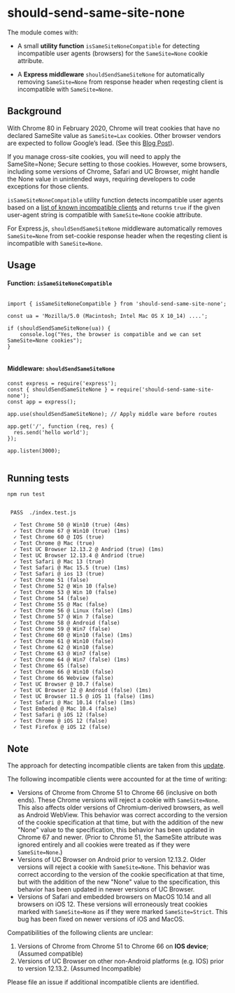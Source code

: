 # should-send-same-site-none

The module comes with:

- A small **utility function** `isSameSiteNoneCompatible` for detecting incompatible user agents (browsers) for the `SameSite=None` cookie attribute.

- A **Express middleware** `shouldSendSameSiteNone` for automatically removing `SameSite=None` from response header when reqesting client is incompatible with `SameSite=None`.

## Background

With Chrome 80 in February 2020, Chrome will treat cookies that have no declared SameSite value as `SameSite=Lax` cookies. Other browser vendors are expected to follow Google’s lead. (See this [Blog Post](https://blog.chromium.org/2019/10/developers-get-ready-for-new.html)).

If you manage cross-site cookies, you will need to apply the SameSite=None; Secure setting to those cookies. However, some browsers, including some versions of Chrome, Safari and UC Browser, might handle the None value in unintended ways, requiring developers to code exceptions for those clients.

`isSameSiteNoneCompatible` utility function detects incompatible user agents based on a [list of known incompatible clients](https://www.chromium.org/updates/same-site/incompatible-clients) and returns `true` if the given user-agent string is compatible with `SameSite=None` cookie attribute.

For Express.js, `shouldSendSameSiteNone` middleware automatically removes `SameSite=None` from set-cookie response header when the reqesting client is incompatible with `SameSite=None`.

## Usage

#### Function: `isSameSiteNoneCompatible`

```

import { isSameSiteNoneCompatible } from 'should-send-same-site-none';

const ua = 'Mozilla/5.0 (Macintosh; Intel Mac OS X 10_14) ....';

if (shouldSendSameSiteNone(ua)) {
	console.log("Yes, the browser is compatible and we can set SameSite=None cookies");
}


```

#### Middleware: `shouldSendSameSiteNone`

```
const express = require('express');
const { shouldSendSameSiteNone } = require('should-send-same-site-none');
const app = express();

app.use(shouldSendSameSiteNone); // Apply middle ware before routes

app.get('/', function (req, res) {
  res.send('hello world');
});

app.listen(3000);


```

## Running tests

```
npm run test


 PASS  ./index.test.js

  ✓ Test Chrome 50 @ Win10 (true) (4ms)
  ✓ Test Chrome 67 @ Win10 (true) (1ms)
  ✓ Test Chrome 60 @ IOS (true)
  ✓ Test Chrome @ Mac (true)
  ✓ Test UC Browser 12.13.2 @ Andriod (true) (1ms)
  ✓ Test UC Browser 12.13.4 @ Andriod (true)
  ✓ Test Safari @ Mac 13 (true)
  ✓ Test Safari @ Mac 15.5 (true) (1ms)
  ✓ Test Safari @ ios 13 (true)
  ✓ Test Chrome 51 (false)
  ✓ Test Chrome 52 @ Win 10 (false)
  ✓ Test Chrome 53 @ Win 10 (false)
  ✓ Test Chrome 54 (false)
  ✓ Test Chrome 55 @ Mac (false)
  ✓ Test Chrome 56 @ Linux (false) (1ms)
  ✓ Test Chrome 57 @ Win 7 (false)
  ✓ Test Chrome 58 @ Android (false)
  ✓ Test Chrome 59 @ Win7 (false)
  ✓ Test Chrome 60 @ Win10 (false) (1ms)
  ✓ Test Chrome 61 @ Win10 (false)
  ✓ Test Chrome 62 @ Win10 (false)
  ✓ Test Chrome 63 @ Win7 (false)
  ✓ Test Chrome 64 @ Win7 (false) (1ms)
  ✓ Test Chrome 65 (false)
  ✓ Test Chrome 66 @ Win10 (false)
  ✓ Test Chrome 66 Webview (false)
  ✓ Test UC Browser @ 10.7 (false)
  ✓ Test UC Browser 12 @ Android (false) (1ms)
  ✓ Test UC Browser 11.5 @ iOS 11 (false) (1ms)
  ✓ Test Safari @ Mac 10.14 (false) (1ms)
  ✓ Test Embeded @ Mac 10.4 (false)
  ✓ Test Safari @ iOS 12 (false)
  ✓ Test Chrome @ iOS 12 (false)
  ✓ Test Firefox @ iOS 12 (false)
```

## Note

The approach for detecting incompatible clients are taken from this [update](https://www.chromium.org/updates/same-site/incompatible-clients).

The following incompatible clients were accounted for at the time of writing:

- Versions of Chrome from Chrome 51 to Chrome 66 (inclusive on both ends). These Chrome versions will reject a cookie with `SameSite=None`. This also affects older versions of Chromium-derived browsers, as well as Android WebView. This behavior was correct according to the version of the cookie specification at that time, but with the addition of the new "None" value to the specification, this behavior has been updated in Chrome 67 and newer. (Prior to Chrome 51, the SameSite attribute was ignored entirely and all cookies were treated as if they were `SameSite=None`.)
- Versions of UC Browser on Android prior to version 12.13.2. Older versions will reject a cookie with `SameSite=None`. This behavior was correct according to the version of the cookie specification at that time, but with the addition of the new "None" value to the specification, this behavior has been updated in newer versions of UC Browser.
- Versions of Safari and embedded browsers on MacOS 10.14 and all browsers on iOS 12. These versions will erroneously treat cookies marked with `SameSite=None` as if they were marked `SameSite=Strict`. This bug has been fixed on newer versions of iOS and MacOS.

Compatibilities of the following clients are unclear:

1. Versions of Chrome from Chrome 51 to Chrome 66 on **IOS device**; (Assumed compatible)
2. Versions of UC Browser on other non-Android platforms (e.g. IOS) prior to version 12.13.2. (Assumed Incompatible)

Please file an issue if additional incompatible clients are identified.

